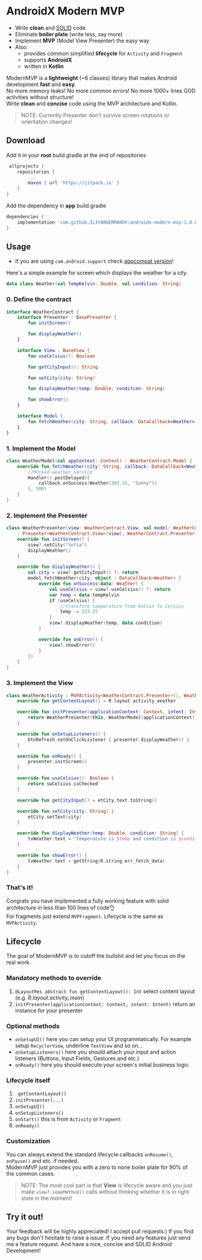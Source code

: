 # AndroidX Modern MVP
* Write <b>clean</b> and [SOLID](https://en.wikipedia.org/wiki/SOLID) code
* Eliminate <b>boiler plate</b> (write less, say more)
* Implement <b>MVP</b> (Model View Presenter) the easy way
* Also:
	* provides common simplified **lifecycle** for `Activity` and `Fragment`
	* supports <b>AndroidX</b>
    * written in <b>Kotlin</b>

ModernMVP is a <b>lightweight</b> (~6 classes) library that makes Android development <b>fast</b> and <b>easy</b>.<br>
No more memory leaks! No more common errors! No more 1000+ lines GOD activities without structure!<br>
Write <b>clean</b> and <b>concise</b> code using the MVP architecture and Kotlin.<br>
>NOTE: Currently Presenter don't survive screen rotations or orientation changes!
## Download
Add it in your **root** build.gradle at the end of repositories
```groovy
 allprojects {
	repositories {
		...
		maven { url 'https://jitpack.io' }
	}
}
```
Add the dependency in **app** build.gradle
```groovy
dependencies {
	implementation 'com.github.ILIYANGERMANOV:androidx-modern-mvp:1.0.0'
}
```
## Usage
* If you are using `com.android.support` check [appcompat version](https://github.com/ILIYANGERMANOV/android-modern-mvp)!

Here's a simple example for screen which displays the weather for a city.

```kotlin
data class Weather(val tempKelvin: Double, val condition: String)
```

### 0. Define the contract

```kotlin
interface WeatherContract {
    interface Presenter : BasePresenter {
        fun initScreen()

        fun displayWeather()
    }

    interface View : BaseView {
        fun useCelsius(): Boolean

        fun getCityInput(): String

        fun setCity(city: String)

        fun displayWeather(temp: Double, condition: String)

        fun showError()
    }

    interface Model {
        fun fetchWeather(city: String, callback: DataCallback<Weather>)
    }
}
```

### 1. Implement the Model

```kotlin
class WeatherModel(val appContext: Context) : WeatherContract.Model {
    override fun fetchWeather(city: String, callback: DataCallback<Weather>) {
        //Mocked weather service
        Handler().postDelayed({
            callback.onSuccess(Weather(303.15, "Sunny"))
        }, 500)
    }
}
```

### 2. Implement the Presenter

```kotlin
class WeatherPresenter(view: WeatherContract.View, val model: WeatherContract.Model)
    : Presenter<WeatherContract.View>(view), WeatherContract.Presenter {
    override fun initScreen() {
        view?.setCity("Sofia")
        displayWeather()
    }

    override fun displayWeather() {
        val city = view?.getCityInput() ?: return
        model.fetchWeather(city, object : DataCallback<Weather> {
            override fun onSuccess(data: Weather) {
                val useCelsius = view?.useCelsius() ?: return
                var temp = data.tempKelvin
                if (useCelsius) {
                    //transform temperature from Kelvin to Celsius
                    temp -= 273.15
                }
                view?.displayWeather(temp, data.condition)
            }

            override fun onError() {
                view?.showError()
            }
        })
    }
}
```

### 3. Implement the View

```kotlin
class WeatherActivity : MVPActivity<WeatherContract.Presenter>(), WeatherContract.View {
    override fun getContentLayout() = R.layout.activity_weather

    override fun initPresenter(applicationContext: Context, intent: Intent): WeatherContract.Presenter {
        return WeatherPresenter(this, WeatherModel(applicationContext))
    }

    override fun onSetupListeners() {
        btnRefresh.setOnClickListener { presenter.displayWeather() }
    }

    override fun onReady() {
        presenter.initScreen()
    }

    override fun useCelsius(): Boolean {
        return swCelsius.isChecked
    }

    override fun getCityInput() = etCity.text.toString()

    override fun setCity(city: String) {
        etCity.setText(city)
    }

    override fun displayWeather(temp: Double, condition: String) {
        tvWeather.text = "Temperature is $temp and condition is $condition."
    }

    override fun showError() {
        tvWeather.text = getString(R.string.err_fetch_data)
    }
}
```

### That's it!
Congrats you have implemented a fully working feature with solid architecture in less than 100 lines of code:ok_hand:<br>
For fragments just extend `MVPFragment`. Lifecycle is the same as `MVPActivity`.

## Lifecycle
The goal of ModernMVP is to cutoff the bullshit and let you focus on the real work.

### Mandatory methods to override

1. `@LayoutRes abstract fun getContentLayout(): Int` select content layout (e.g. *R.layout.activity_main*)
2. `initPresenter(applicationContext: Context, intent: Intent)` return an instance for your presenter

### Optional methods

* `onSetupUI()` here you can setup your UI programmatically. For example setup `RecyclerView`, underline `TextView` and so on...
* `onSetupListeners()` here you should attach your input and action listeners (Buttons, Input Fields, Gestures and etc.)
* `onReady()` here you should execute your screen's initial business logic

### Lifecycle itself

1. ` getContentLayout()`
2. `initPresenter(...)`
3. `onSetupUI()`
4. `onSetupListeners()`
5. `onStart()` this is from  `Activity` or `Fragment`
6. `onReady()`

### Customization

You can always extend the standard lifecycle callbacks `onResume()`, `onPause()` and etc. if needed.<br>
ModernMVP just provides you with a zero to none boiler plate for 90% of the common cases.
> NOTE: The most cool part is that **View** is lifecycle aware and you just make `view?.someMethod()` calls without thinking whether it is in right state in the moment!

## Try it out!
Your feedback will be highly appreciated! I accept pull requests:) If you find any bugs don't hesitate to raise a issue. If you need any features just send me a feature request. And have a nice, concise and SOLID Android Development!
